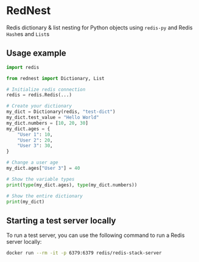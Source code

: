 # RedNest
Redis dictionary & list nesting for Python objects using `redis-py` and Redis `Hash`es and `List`s

## Usage example
```python
import redis

from rednest import Dictionary, List

# Initialize redis connection
redis = redis.Redis(...)

# Create your dictionary
my_dict = Dictionary(redis, "test-dict")
my_dict.test_value = "Hello World"
my_dict.numbers = [10, 20, 30]
my_dict.ages = {
	"User 1": 10,
	"User 2": 20,
	"User 3": 30,
}

# Change a user age
my_dict.ages["User 3"] = 40

# Show the variable types
print(type(my_dict.ages), type(my_dict.numbers))

# Show the entire dictionary
print(my_dict)
```

## Starting a test server locally
To run a test server, you can use the following command to run a Redis server locally:
```bash
docker run --rm -it -p 6379:6379 redis/redis-stack-server
```